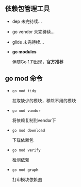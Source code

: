 ## 依赖包管理工具

- dep
  未完待续...
- go vendor
  未完待续...
- glide
  未完待续...
- **go modules**
  
  伴随Go 1.11出现，**官方推荐**

## go mod 命令
- `go mod tidy`
  
  拉取缺少的模块，移除不用的模块
- `go mod vandor`
  
  将依赖复制到vendor下
- `go mod download`
  
  下载依赖包
- `go mod verify`
  
  检测依赖
- `go mod graph`
  
  打印模块依赖图

